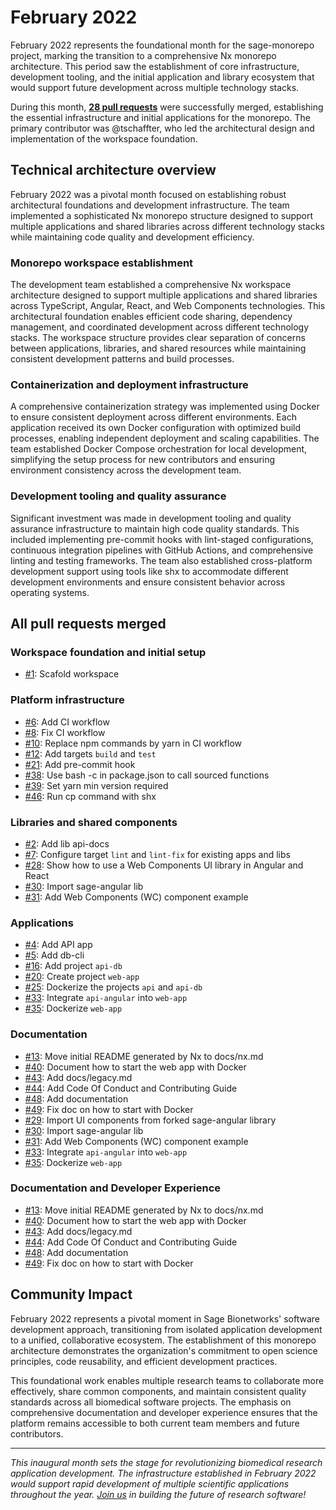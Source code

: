 # February 2022

February 2022 represents the foundational month for the sage-monorepo project, marking the transition to a comprehensive Nx monorepo architecture. This period saw the establishment of core infrastructure, development tooling, and the initial application and library ecosystem that would support future development across multiple technology stacks.

During this month, **[28 pull requests](#all-pull-requests-merged)** were successfully merged, establishing the essential infrastructure and initial applications for the monorepo. The primary contributor was @tschaffter, who led the architectural design and implementation of the workspace foundation.

## Technical architecture overview

February 2022 was a pivotal month focused on establishing robust architectural foundations and development infrastructure. The team implemented a sophisticated Nx monorepo structure designed to support multiple applications and shared libraries across different technology stacks while maintaining code quality and development efficiency.

### Monorepo workspace establishment

The development team established a comprehensive Nx workspace architecture designed to support multiple applications and shared libraries across TypeScript, Angular, React, and Web Components technologies. This architectural foundation enables efficient code sharing, dependency management, and coordinated development across different technology stacks. The workspace structure provides clear separation of concerns between applications, libraries, and shared resources while maintaining consistent development patterns and build processes.

### Containerization and deployment infrastructure

A comprehensive containerization strategy was implemented using Docker to ensure consistent deployment across different environments. Each application received its own Docker configuration with optimized build processes, enabling independent deployment and scaling capabilities. The team established Docker Compose orchestration for local development, simplifying the setup process for new contributors and ensuring environment consistency across the development team.

### Development tooling and quality assurance

Significant investment was made in development tooling and quality assurance infrastructure to maintain high code quality standards. This included implementing pre-commit hooks with lint-staged configurations, continuous integration pipelines with GitHub Actions, and comprehensive linting and testing frameworks. The team also established cross-platform development support using tools like shx to accommodate different development environments and ensure consistent behavior across operating systems.

## All pull requests merged

### Workspace foundation and initial setup

- [#1](https://github.com/Sage-Bionetworks/sage-monorepo/pull/1): Scafold workspace

### Platform infrastructure

- [#6](https://github.com/Sage-Bionetworks/sage-monorepo/pull/6): Add CI workflow
- [#8](https://github.com/Sage-Bionetworks/sage-monorepo/pull/8): Fix CI workflow
- [#10](https://github.com/Sage-Bionetworks/sage-monorepo/pull/10): Replace npm commands by yarn in CI workflow
- [#12](https://github.com/Sage-Bionetworks/sage-monorepo/pull/12): Add targets `build` and `test`
- [#21](https://github.com/Sage-Bionetworks/sage-monorepo/pull/21): Add pre-commit hook
- [#38](https://github.com/Sage-Bionetworks/sage-monorepo/pull/38): Use bash -c in package.json to call sourced functions
- [#39](https://github.com/Sage-Bionetworks/sage-monorepo/pull/39): Set yarn min version required
- [#46](https://github.com/Sage-Bionetworks/sage-monorepo/pull/46): Run cp command with shx

### Libraries and shared components

- [#2](https://github.com/Sage-Bionetworks/sage-monorepo/pull/2): Add lib api-docs
- [#7](https://github.com/Sage-Bionetworks/sage-monorepo/pull/7): Configure target `lint` and `lint-fix` for existing apps and libs
- [#28](https://github.com/Sage-Bionetworks/sage-monorepo/pull/28): Show how to use a Web Components UI library in Angular and React
- [#30](https://github.com/Sage-Bionetworks/sage-monorepo/pull/30): Import sage-angular lib
- [#31](https://github.com/Sage-Bionetworks/sage-monorepo/pull/31): Add Web Components (WC) component example

### Applications

- [#4](https://github.com/Sage-Bionetworks/sage-monorepo/pull/4): Add API app
- [#5](https://github.com/Sage-Bionetworks/sage-monorepo/pull/5): Add db-cli
- [#16](https://github.com/Sage-Bionetworks/sage-monorepo/pull/16): Add project `api-db`
- [#20](https://github.com/Sage-Bionetworks/sage-monorepo/pull/20): Create project `web-app`
- [#25](https://github.com/Sage-Bionetworks/sage-monorepo/pull/25): Dockerize the projects `api` and `api-db`
- [#33](https://github.com/Sage-Bionetworks/sage-monorepo/pull/33): Integrate `api-angular` into `web-app`
- [#35](https://github.com/Sage-Bionetworks/sage-monorepo/pull/35): Dockerize `web-app`

### Documentation

- [#13](https://github.com/Sage-Bionetworks/sage-monorepo/pull/13): Move initial README generated by Nx to docs/nx.md
- [#40](https://github.com/Sage-Bionetworks/sage-monorepo/pull/40): Document how to start the web app with Docker
- [#43](https://github.com/Sage-Bionetworks/sage-monorepo/pull/43): Add docs/legacy.md
- [#44](https://github.com/Sage-Bionetworks/sage-monorepo/pull/44): Add Code Of Conduct and Contributing Guide
- [#48](https://github.com/Sage-Bionetworks/sage-monorepo/pull/48): Add documentation
- [#49](https://github.com/Sage-Bionetworks/sage-monorepo/pull/49): Fix doc on how to start with Docker
- [#29](https://github.com/Sage-Bionetworks/sage-monorepo/pull/29): Import UI components from forked sage-angular library
- [#30](https://github.com/Sage-Bionetworks/sage-monorepo/pull/30): Import sage-angular lib
- [#31](https://github.com/Sage-Bionetworks/sage-monorepo/pull/31): Add Web Components (WC) component example
- [#33](https://github.com/Sage-Bionetworks/sage-monorepo/pull/33): Integrate `api-angular` into `web-app`
- [#35](https://github.com/Sage-Bionetworks/sage-monorepo/pull/35): Dockerize `web-app`

### Documentation and Developer Experience

- [#13](https://github.com/Sage-Bionetworks/sage-monorepo/pull/13): Move initial README generated by Nx to docs/nx.md
- [#40](https://github.com/Sage-Bionetworks/sage-monorepo/pull/40): Document how to start the web app with Docker
- [#43](https://github.com/Sage-Bionetworks/sage-monorepo/pull/43): Add docs/legacy.md
- [#44](https://github.com/Sage-Bionetworks/sage-monorepo/pull/44): Add Code Of Conduct and Contributing Guide
- [#48](https://github.com/Sage-Bionetworks/sage-monorepo/pull/48): Add documentation
- [#49](https://github.com/Sage-Bionetworks/sage-monorepo/pull/49): Fix doc on how to start with Docker

## Community Impact

February 2022 represents a pivotal moment in Sage Bionetworks' software development approach, transitioning from isolated application development to a unified, collaborative ecosystem. The establishment of this monorepo architecture demonstrates the organization's commitment to open science principles, code reusability, and efficient development practices.

This foundational work enables multiple research teams to collaborate more effectively, share common components, and maintain consistent quality standards across all biomedical software projects. The emphasis on comprehensive documentation and developer experience ensures that the platform remains accessible to both current team members and future contributors.

---

_This inaugural month sets the stage for revolutionizing biomedical research application development. The infrastructure established in February 2022 would support rapid development of multiple scientific applications throughout the year. [Join us](https://github.com/Sage-Bionetworks/sage-monorepo) in building the future of research software!_

